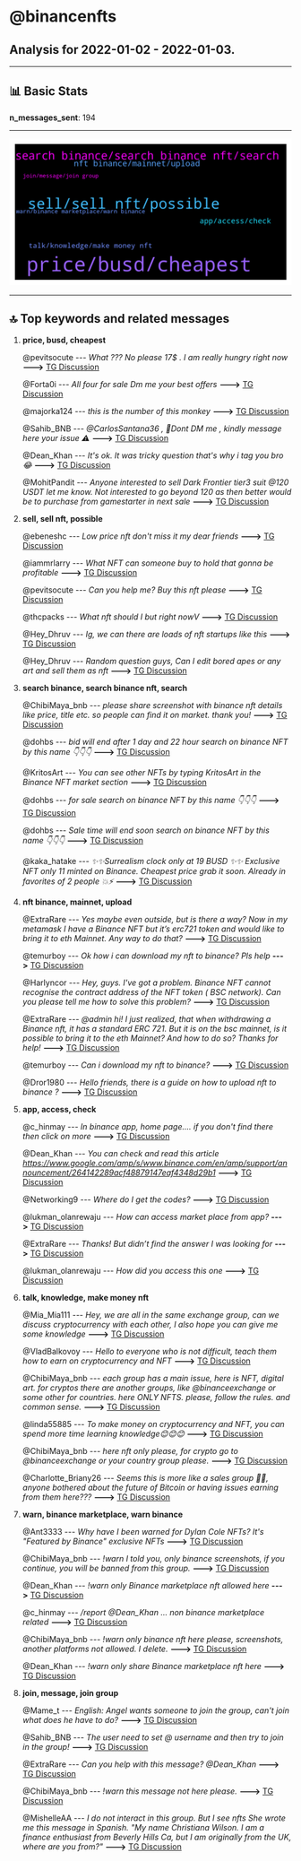 # **@binancenfts**
 ## Analysis for **2022-01-02** - **2022-01-03**.

---

## 📊 **Basic Stats**

**n_messages_sent**: 194

---
![wordcloud](binancenfts_1Days_wordcloud.png)

---


## 🔝 **Top keywords and related messages**

1. **price, busd, cheapest**

    @pevitsocute --- *What ??? No please 17$ . I am really hungry right now* **--->** [TG Discussion](https://t.me/binancenfts/423282)

    @Forta0i --- *All four for sale Dm me your best offers* **--->** [TG Discussion](https://t.me/binancenfts/422656)

    @majorka124 --- *this is the number of this monkey* **--->** [TG Discussion](https://t.me/binancenfts/422985)

    @Sahib_BNB --- *@CarlosSantana36 , 🚫Dont DM me , kindly message here your issue ⚠️* **--->** [TG Discussion](https://t.me/binancenfts/423219)

    @Dean_Khan --- *It's ok. It was tricky question that's why i tag you bro 😂* **--->** [TG Discussion](https://t.me/binancenfts/423469)

    @MohitPandit --- *Anyone interested to sell Dark Frontier tier3 suit @120 USDT let me know. Not interested to go beyond 120 as then better would be to purchase from gamestarter in next sale* **--->** [TG Discussion](https://t.me/binancenfts/422993)

2. **sell, sell nft, possible**

    @ebeneshc --- *Low price nft don't miss it my dear friends* **--->** [TG Discussion](https://t.me/binancenfts/423202)

    @iammrlarry --- *What NFT can someone buy to hold that gonna be profitable* **--->** [TG Discussion](https://t.me/binancenfts/422628)

    @pevitsocute --- *Can you help me? Buy this nft please* **--->** [TG Discussion](https://t.me/binancenfts/423279)

    @thcpacks --- *What nft should I but right nowV* **--->** [TG Discussion](https://t.me/binancenfts/422488)

    @Hey_Dhruv --- *Ig, we can there are loads of nft startups like this* **--->** [TG Discussion](https://t.me/binancenfts/423194)

    @Hey_Dhruv --- *Random question guys, Can I edit bored apes or any art and sell them as nft* **--->** [TG Discussion](https://t.me/binancenfts/423189)

3. **search binance, search binance nft, search**

    @ChibiMaya_bnb --- *please share screenshot with binance nft details like price, title etc. so people can find it on market. thank you!* **--->** [TG Discussion](https://t.me/binancenfts/423056)

    @dohbs --- *bid will end after 1 day and 22 hour  search on binance NFT by this name 👇👇👇* **--->** [TG Discussion](https://t.me/binancenfts/423417)

    @KritosArt --- *You can see other NFTs by typing KritosArt in the Binance NFT market section* **--->** [TG Discussion](https://t.me/binancenfts/422421)

    @dohbs --- *for sale  search on binance NFT by this name 👇👇👇* **--->** [TG Discussion](https://t.me/binancenfts/422427)

    @dohbs --- *Sale time will end soon  search on binance NFT by this name 👇👇👇* **--->** [TG Discussion](https://t.me/binancenfts/422493)

    @kaka_hatake --- *✨✨Surrealism clock only at 19 BUSD ✨✨ Exclusive NFT only 11 minted on Binance. Cheapest price grab it soon.  Already in favorites of 2 people 💥⚡️* **--->** [TG Discussion](https://t.me/binancenfts/422616)

4. **nft binance, mainnet, upload**

    @ExtraRare --- *Yes maybe even outside, but is there a way? Now in my metamask I have a Binance NFT but it’s erc721 token and would like to bring it to eth Mainnet. Any way to do that?* **--->** [TG Discussion](https://t.me/binancenfts/423266)

    @temurboy --- *Ok how i can download my nft to binance? Pls help* **--->** [TG Discussion](https://t.me/binancenfts/423480)

    @Harlyncor --- *Hey, guys. I've got a problem. Binance NFT cannot recognise the contract address of the NFT token ( BSC network). Can you please tell me how to solve this problem?* **--->** [TG Discussion](https://t.me/binancenfts/423024)

    @ExtraRare --- *@admin hi! I just realized, that when withdrawing a Binance nft, it has a standard ERC 721. But it is on the bsc mainnet, is it possible to bring it to the eth Mainnet? And how to do so? Thanks for help!* **--->** [TG Discussion](https://t.me/binancenfts/423255)

    @temurboy --- *Can i download my nft to binance?* **--->** [TG Discussion](https://t.me/binancenfts/423471)

    @Dror1980 --- *Hello friends, there is a guide on how to upload nft to binance ?* **--->** [TG Discussion](https://t.me/binancenfts/422967)

5. **app, access, check**

    @c_hinmay --- *In binance app, home page.... if you don't find there then click on more* **--->** [TG Discussion](https://t.me/binancenfts/422661)

    @Dean_Khan --- *You can check and read this article https://www.google.com/amp/s/www.binance.com/en/amp/support/announcement/264142289acf48879147eaf4348d29b1* **--->** [TG Discussion](https://t.me/binancenfts/423268)

    @Networking9 --- *Where do I get the codes?* **--->** [TG Discussion](https://t.me/binancenfts/423026)

    @lukman_olanrewaju --- *How can access market place from app?* **--->** [TG Discussion](https://t.me/binancenfts/422657)

    @ExtraRare --- *Thanks! But didn’t find the answer I was looking for* **--->** [TG Discussion](https://t.me/binancenfts/423271)

    @lukman_olanrewaju --- *How did you access this one* **--->** [TG Discussion](https://t.me/binancenfts/422659)

6. **talk, knowledge, make money nft**

    @Mia_Mia111 --- *Hey, we are all in the same exchange group, can we discuss cryptocurrency with each other, I also hope you can give me some knowledge* **--->** [TG Discussion](https://t.me/binancenfts/423059)

    @VladBalkovoy --- *Hello to everyone who is not difficult, teach them how to earn on cryptocurrency and NFT* **--->** [TG Discussion](https://t.me/binancenfts/422878)

    @ChibiMaya_bnb --- *each group has a main issue, here is NFT, digital art. for cryptos there are another groups, like @binanceexchange or some other for countries. here ONLY NFTS. please, follow the rules. and common sense.* **--->** [TG Discussion](https://t.me/binancenfts/423062)

    @linda55885 --- *To make money on cryptocurrency and NFT, you can spend more time learning knowledge😊😊😊* **--->** [TG Discussion](https://t.me/binancenfts/422900)

    @ChibiMaya_bnb --- *here nft only please, for crypto go to @binanceexchange or your country group please.* **--->** [TG Discussion](https://t.me/binancenfts/423054)

    @Charlotte_Briany26 --- *Seems this is more like a sales group 🤔🤔, anyone bothered about the future of Bitcoin or having issues earning from them here???* **--->** [TG Discussion](https://t.me/binancenfts/423097)

7. **warn, binance marketplace, warn binance**

    @Ant3333 --- *Why have I been warned for Dylan Cole NFTs? It's "Featured by Binance" exclusive NFTs* **--->** [TG Discussion](https://t.me/binancenfts/422871)

    @ChibiMaya_bnb --- *!warn I told you, only binance screenshots, if you continue, you will be banned from this group.* **--->** [TG Discussion](https://t.me/binancenfts/423487)

    @Dean_Khan --- *!warn only Binance marketplace nft allowed here* **--->** [TG Discussion](https://t.me/binancenfts/423177)

    @c_hinmay --- */report @Dean_Khan ... non binance marketplace related* **--->** [TG Discussion](https://t.me/binancenfts/423146)

    @ChibiMaya_bnb --- *!warn only binance nft here please, screenshots, another platforms not allowed. I delete.* **--->** [TG Discussion](https://t.me/binancenfts/422957)

    @Dean_Khan --- *!warn only share Binance marketplace nft here* **--->** [TG Discussion](https://t.me/binancenfts/422783)

8. **join, message, join group**

    @Mame_t --- *English: Angel wants someone to join the group, can't join what does he have to do?* **--->** [TG Discussion](https://t.me/binancenfts/423383)

    @Sahib_BNB --- *The user need to set @ username and then try to join in the group!* **--->** [TG Discussion](https://t.me/binancenfts/423389)

    @ExtraRare --- *Can you help with this message? @Dean_Khan* **--->** [TG Discussion](https://t.me/binancenfts/423262)

    @ChibiMaya_bnb --- *!warn this message not here please.* **--->** [TG Discussion](https://t.me/binancenfts/423057)

    @MishelleAA --- *I do not interact in this group. But I see nfts  She wrote me this message in Spanish.  "My name Christiana Wilson.   I am a finance enthusiast from Beverly Hills Ca, but I am originally from the UK, where are you from?"* **--->** [TG Discussion](https://t.me/binancenfts/422584)

